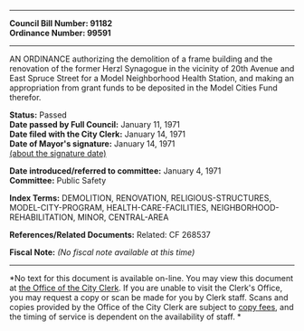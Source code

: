 * * * * *  
  
**Council Bill Number: [](#h0)[](#h2)91182**   
**Ordinance Number: 99591**  
  
* * * * *  
  
AN ORDINANCE authorizing the demolition of a frame building and the renovation of the former Herzl Synagogue in the vicinity of 20th Avenue and East Spruce Street for a Model Neighborhood Health Station, and making an appropriation from grant funds to be deposited in the Model Cities Fund therefor.  
  
**Status:** Passed   
**Date passed by Full Council:** January 11, 1971   
**Date filed with the City Clerk:** January 14, 1971   
**Date of Mayor's signature:** January 14, 1971   
[(about the signature date)](/~public/approvaldate.htm)   
  
  
**Date introduced/referred to committee:** January 4, 1971   
**Committee:** Public Safety   
  
**Index Terms:** DEMOLITION, RENOVATION, RELIGIOUS-STRUCTURES, MODEL-CITY-PROGRAM, HEALTH-CARE-FACILITIES, NEIGHBORHOOD-REHABILITATION, MINOR, CENTRAL-AREA  
  
**References/Related Documents:** Related: CF 268537  
  
**Fiscal Note:** *(No fiscal note available at this time)*  
  
* * * * *  
  
*No text for this document is available on-line. You may view this document at [the Office of the City Clerk](http://www.seattle.gov/leg/clerk/contactUs.htm). If you are unable to visit the Clerk's Office, you may request a copy or scan be made for you by Clerk staff. Scans and copies provided by the Office of the City Clerk are subject to [copy fees](http://clerk.seattle.gov/~public/clerkfees.htm), and the timing of service is dependent on the availability of staff. *  
  
  
